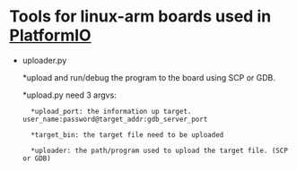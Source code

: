 # Tools for linux-arm boards used in [PlatformIO](http://platformio.org)

* uploader.py 
	
	*upload and run/debug the program to the board using SCP or GDB. 

	*upload.py need 3 argvs: 

		*upload_port: the information up target. user_name:password@target_addr:gdb_server_port
		
		*target_bin: the target file need to be uploaded
		
		*uploader: the path/program used to upload the target file. (SCP or GDB)

